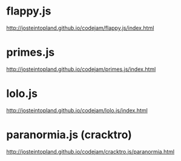 # flappy.js
http://josteintopland.github.io/codejam/flappy.js/index.html

# primes.js
http://josteintopland.github.io/codejam/primes.js/index.html

# lolo.js
http://josteintopland.github.io/codejam/lolo.js/index.html

# paranormia.js (cracktro)
http://josteintopland.github.io/codejam/cracktro.js/paranormia.html
